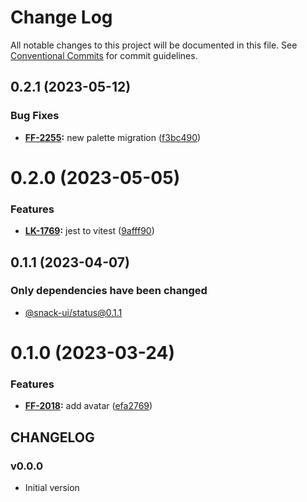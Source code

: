 # Change Log

All notable changes to this project will be documented in this file.
See [Conventional Commits](https://conventionalcommits.org) for commit guidelines.

## 0.2.1 (2023-05-12)


### Bug Fixes

* **[FF-2255](https://jira.sbercloud.tech/browse/FF-2255):** new palette migration ([f3bc490](https://git.sbercloud.tech/sbercloud-ui/tokens-design-system/snack-uikit/commits/f3bc490bb4ddde4353009b55da2d04f87a7d9de9))





# 0.2.0 (2023-05-05)


### Features

* **[LK-1769](https://jira.sbercloud.tech/browse/LK-1769):** jest to vitest ([9afff90](https://git.sbercloud.tech/sbercloud-ui/tokens-design-system/snack-uikit/commits/9afff90db1e60c2255361b396c096c14f923d676))





## 0.1.1 (2023-04-07)

### Only dependencies have been changed
* [@snack-ui/status@0.1.1](https://git.sbercloud.tech/sbercloud-ui/tokens-design-system/snack-uikit/-/blob/master/packages/status/CHANGELOG.md)





# 0.1.0 (2023-03-24)


### Features

* **[FF-2018](https://jira.sbercloud.tech/browse/FF-2018):** add avatar ([efa2769](https://git.sbercloud.tech/sbercloud-ui/tokens-design-system/snack-uikit/commits/efa2769e31cbb122f9e2f9ded612200e9151382e))





## CHANGELOG

### v0.0.0

- Initial version

